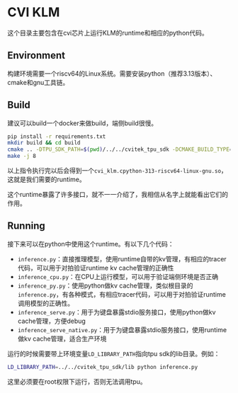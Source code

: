 # CVI KLM

这个目录主要包含在cvi芯片上运行KLM的runtime和相应的python代码。

## Environment

构建环境需要一个riscv64的Linux系统。需要安装python（推荐3.13版本）、cmake和gnu工具链。

## Build

建议可以build一个docker来做build，端侧build很慢。

```bash
pip install -r requirements.txt
mkdir build && cd build
cmake .. -DTPU_SDK_PATH=$(pwd)/../../cvitek_tpu_sdk -DCMAKE_BUILD_TYPE=Release -Dpybind11_DIR=$(python -m pybind11 --cmakedir) ..
make -j 8
```

以上指令执行完以后会得到一个`cvi_klm.cpython-313-riscv64-linux-gnu.so`，这就是我们需要的runtime。

这个runtime暴露了许多接口，就不一一介绍了，我相信从名字上就能看出它们的作用。

## Running

接下来可以在python中使用这个runtime。有以下几个代码：
- `inference.py`：直接推理模型，使用runtime自带的kv管理，有相应的tracer代码，可以用于对拍验证runtime kv cache管理的正确性
- `inference_cpu.py`：在CPU上运行模型，可以用于验证端侧环境是否正确
- `inference_py.py`：使用python做kv cache管理，类似根目录的`inference.py`，有各种模式，有相应tracer代码，可以用于对拍验证runtime调用模型的正确性。
- `inference_serve.py`：用于为键盘暴露stdio服务接口，使用python做kv cache管理，方便debug
- `inference_serve_native.py`：用于为键盘暴露stdio服务接口，使用runtime做kv cache管理，适合生产环境

运行的时候需要带上环境变量`LD_LIBRARY_PATH`指向tpu sdk的lib目录。例如：

```bash
LD_LIBRARY_PATH=../../cvitek_tpu_sdk/lib python inference.py
```

这里必须要在root权限下运行，否则无法调用tpu。

